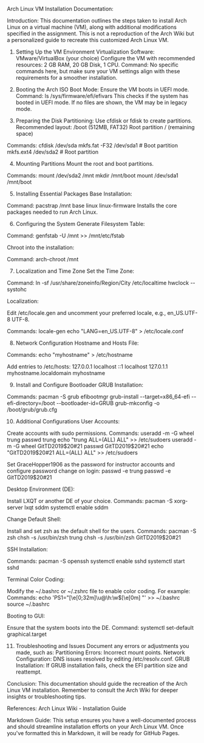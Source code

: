 Arch Linux VM Installation Documentation:

Introduction:
This documentation outlines the steps taken to install Arch Linux on a virtual machine (VM), along with additional modifications specified in the assignment. This is not a reproduction of the Arch Wiki but a personalized guide to recreate this customized Arch Linux VM.

1. Setting Up the VM Environment
Virtualization Software: VMware/VirtualBox (your choice)
Configure the VM with recommended resources: 2 GB RAM, 20 GB Disk, 1 CPU.
Command: No specific commands here, but make sure your VM settings align with these requirements for a smoother installation.

2. Booting the Arch ISO
Boot Mode: Ensure the VM boots in UEFI mode.
Command: ls /sys/firmware/efi/efivars
This checks if the system has booted in UEFI mode. If no files are shown, the VM may be in legacy mode.

3. Preparing the Disk
Partitioning:
Use cfdisk or fdisk to create partitions. Recommended layout:
/boot (512MB, FAT32)
Root partition / (remaining space)

Commands:
cfdisk /dev/sda
mkfs.fat -F32 /dev/sda1   # Boot partition
mkfs.ext4 /dev/sda2       # Root partition

4. Mounting Partitions
Mount the root and boot partitions.

Commands:
mount /dev/sda2 /mnt
mkdir /mnt/boot
mount /dev/sda1 /mnt/boot


5. Installing Essential Packages
Base Installation:

Command:
pacstrap /mnt base linux linux-firmware
Installs the core packages needed to run Arch Linux.


6. Configuring the System
Generate Filesystem Table:

Command:
genfstab -U /mnt >> /mnt/etc/fstab

Chroot into the installation:

Command:
arch-chroot /mnt


7. Localization and Time Zone
Set the Time Zone:

Command:
ln -sf /usr/share/zoneinfo/Region/City /etc/localtime
hwclock --systohc

Localization:

Edit /etc/locale.gen and uncomment your preferred locale, e.g., en_US.UTF-8 UTF-8.

Commands:
locale-gen
echo "LANG=en_US.UTF-8" > /etc/locale.conf


8. Network Configuration
Hostname and Hosts File:

Commands:
echo "myhostname" > /etc/hostname

Add entries to /etc/hosts:
127.0.0.1   localhost
::1         localhost
127.0.1.1   myhostname.localdomain myhostname


9. Install and Configure Bootloader
GRUB Installation:

Commands:
pacman -S grub efibootmgr
grub-install --target=x86_64-efi --efi-directory=/boot --bootloader-id=GRUB
grub-mkconfig -o /boot/grub/grub.cfg


10. Additional Configurations
User Accounts:

Create accounts with sudo permissions.
Commands:
useradd -m -G wheel trung
passwd trung
echo "trung ALL=(ALL) ALL" >> /etc/sudoers
useradd -m -G wheel GitTD2019$20#21
passwd GitTD2019$20#21
echo "GitTD2019$20#21 ALL=(ALL) ALL" >> /etc/sudoers

Set GraceHopper1906 as the password for instructor accounts and configure password change on login:
passwd -e trung
passwd -e GitTD2019$20#21


Desktop Environment (DE):

Install LXQT or another DE of your choice.
Commands:
pacman -S xorg-server lxqt sddm
systemctl enable sddm

Change Default Shell:

Install and set zsh as the default shell for the users.
Commands:
pacman -S zsh
chsh -s /usr/bin/zsh trung
chsh -s /usr/bin/zsh GitTD2019$20#21

SSH Installation:

Commands:
pacman -S openssh
systemctl enable sshd
systemctl start sshd

Terminal Color Coding:

Modify the ~/.bashrc or ~/.zshrc file to enable color coding. For example:
Commands:
echo 'PS1="\[\e[0;32m\]\u@\h:\w$\[\e[0m\] "' >> ~/.bashrc
source ~/.bashrc

Booting to GUI:

Ensure that the system boots into the DE.
Command:
systemctl set-default graphical.target

11. Troubleshooting and Issues
Document any errors or adjustments you made, such as:
Partitioning Errors: Incorrect mount points.
Network Configuration: DNS issues resolved by editing /etc/resolv.conf.
GRUB Installation: If GRUB installation fails, check the EFI partition size and reattempt.

Conclusion:
This documentation should guide the recreation of the Arch Linux VM installation. Remember to consult the Arch Wiki for deeper insights or troubleshooting tips.

References:
Arch Linux Wiki - Installation Guide

Markdown Guide:
This setup ensures you have a well-documented process and should streamline installation efforts on your Arch Linux VM. Once you've formatted this in Markdown, it will be ready for GitHub Pages.


